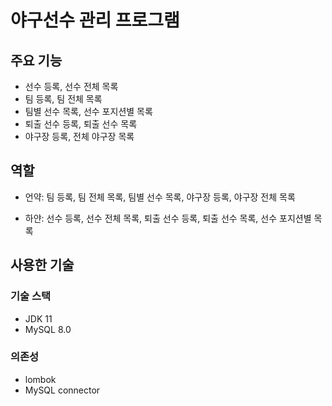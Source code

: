 
# 야구선수 관리 프로그램

## 주요 기능
- 선수 등록, 선수 전체 목록
- 팀 등록, 팀 전체 목록
- 팀별 선수 목록, 선수 포지션별 목록
- 퇴출 선수 등록, 퇴출 선수 목록
- 야구장 등록, 전체 야구장 목록

## 역할
- 언약: 팀 등록, 팀 전체 목록, 팀별 선수 목록, 야구장 등록, 야구장 전체 목록 

- 하얀: 선수 등록, 선수 전체 목록, 퇴출 선수 등록, 퇴출 선수 목록, 선수 포지션별 목록

## 사용한 기술

### 기술 스택
- JDK 11 
- MySQL 8.0
### 의존성
- lombok
- MySQL connector
